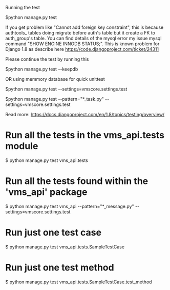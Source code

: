 Running the test

$python manage.py test

If you get problem like "Cannot add foreign key constraint", this is because authtools_ tables doing migrate before auth's table but it create a FK to auth_group's table. 
You can find details of the mysql error my issue mysql command "SHOW ENGINE INNODB STATUS;". This is known problem for Django 1.8 as describe here https://code.djangoproject.com/ticket/24311

Please continue the test by running this

$python manage.py test --keepdb

OR using memmory database for quick unittest

$python manage.py test --settings=vmscore.settings.test

$python manage.py test --pattern="*_task.py" --settings=vmscore.settings.test

Read more: https://docs.djangoproject.com/en/1.8/topics/testing/overview/ 

# Run all the tests in the vms_api.tests module
$ python manage.py test vms_api.tests

# Run all the tests found within the 'vms_api' package
$ python manage.py test vms_api --pattern="*_message.py" --settings=vmscore.settings.test

# Run just one test case
$ python manage.py test vms_api.tests.SampleTestCase

# Run just one test method
$ python manage.py test vms_api.tests.SampleTestCase.test_method
